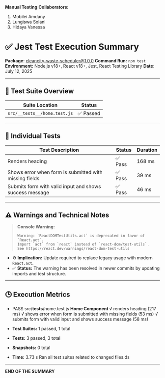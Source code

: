 **Manual Testing**
**Collaborators:**
1. Mobilei Amdany
2. Lungiswa Solani
3. Hidaya Vanessa

# ✅ Jest Test Execution Summary

**Package:** cleancity-waste-scheduler@1.0.0
**Command Run:** `npm test`
**Environment:** Node.js v18+, React v18+, Jest, React Testing Library
**Date:** July 12, 2025

---

## 🧪 Test Suite Overview

| Suite Location            | Status |
|---------------------------|--------|
| `src/__tests__/home.test.js` | ✅ Passed |

---

## 📄 Individual Tests

| Test Description                                              | Status | Duration |
|---------------------------------------------------------------|--------|----------|
| Renders heading                                               | ✅ Pass | 168 ms   |
| Shows error when form is submitted with missing fields        | ✅ Pass | 39 ms    |
| Submits form with valid input and shows success message       | ✅ Pass | 46 ms    |

---

## ⚠️ Warnings and Technical Notes

> **Console Warning:**
> ```
> Warning: `ReactDOMTestUtils.act` is deprecated in favor of `React.act`.
> Import `act` from `react` instead of `react-dom/test-utils`.
> See https://react.dev/warnings/react-dom-test-utils
> ```

- ⚙️ **Implication:** Update required to replace legacy usage with modern `React.act`.
- ✅ **Status:** The warning has been resolved in newer commits by updating imports and test structure.

---

## 🕒 Execution Metrics

- PASS  src/__tests__/home.test.js
  **Home Component**
    √ renders heading (217 ms)
    √ shows error when form is submitted with missing fields (53 ms)
    √ submits form with valid input and shows success message (58 ms)

- **Test Suites:** 1 passed, 1 total
- **Tests:**       3 passed, 3 total
- **Snapshots:**   0 total
- **Time:**        3.73 s
Ran all test suites related to changed files.ds

---

**END OF THE SUMMARY**